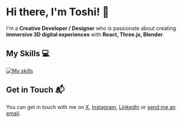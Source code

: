 # Hi there, I'm Toshi! 👋

<!--
![Banner Image](your_banner_image_url_here)
-->
 
I'm a **Creative Developer / Designer** who is passionate about creating **immersive 3D digital experiences** with **React, Three.js, Blender**. 

## My Skills 💻 

[![My skills](https://skillicons.dev/icons?i=html,css,js,react,threejs,tailwind,cpp,blender,unreal,arduino)](https://skillicons.dev)

<!--
## Featured Projects 🚀

### [Portfolio website](project_1_link)

![Project 1 Screenshot](project_1_screenshot_url)

**[Project 1 Title]** is a **[brief project description]** built with **[technologies used]**. This project demonstrates my ability to **[skills demonstrated by the project]**. You can check out the repository [here](project_1_repository_link).

### [OBJECT Rotterdam](project_2_link)

![Project 2 Screenshot](project_2_screenshot_url)

**[Project 2 Title]** is a **[brief project description]** built with **[technologies used]**. This project showcases my skills in **[skills demonstrated by the project]**. You can check out the repository [here](project_2_repository_link).

-->

## Get in Touch 📬

You can get in touch with me on [X](https://x.com/toshihito_endo), [Instagram](https://www.instagram.com/toshihitoendo/), [LinkedIn](https://www.linkedin.com/in/toshihito-endo-a68a82172/) or [send me an email](mailto:toshihito.endo@gmail.com).
